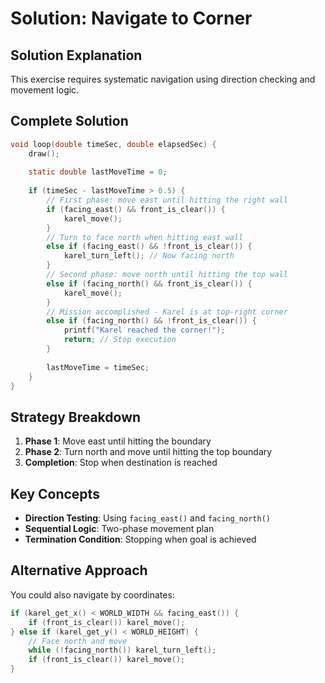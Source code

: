 # Solution: Navigate to Corner

## Solution Explanation
This exercise requires systematic navigation using direction checking and movement logic.

## Complete Solution
```c
void loop(double timeSec, double elapsedSec) {
    draw();
    
    static double lastMoveTime = 0;
    
    if (timeSec - lastMoveTime > 0.5) {
        // First phase: move east until hitting the right wall
        if (facing_east() && front_is_clear()) {
            karel_move();
        }
        // Turn to face north when hitting east wall
        else if (facing_east() && !front_is_clear()) {
            karel_turn_left(); // Now facing north
        }
        // Second phase: move north until hitting the top wall
        else if (facing_north() && front_is_clear()) {
            karel_move();
        }
        // Mission accomplished - Karel is at top-right corner
        else if (facing_north() && !front_is_clear()) {
            printf("Karel reached the corner!");
            return; // Stop execution
        }
        
        lastMoveTime = timeSec;
    }
}
```

## Strategy Breakdown
1. **Phase 1**: Move east until hitting the boundary
2. **Phase 2**: Turn north and move until hitting the top boundary
3. **Completion**: Stop when destination is reached

## Key Concepts
- **Direction Testing**: Using `facing_east()` and `facing_north()`
- **Sequential Logic**: Two-phase movement plan
- **Termination Condition**: Stopping when goal is achieved

## Alternative Approach
You could also navigate by coordinates:
```c
if (karel_get_x() < WORLD_WIDTH && facing_east()) {
    if (front_is_clear()) karel_move();
} else if (karel_get_y() < WORLD_HEIGHT) {
    // Face north and move
    while (!facing_north()) karel_turn_left();
    if (front_is_clear()) karel_move();
}
```
